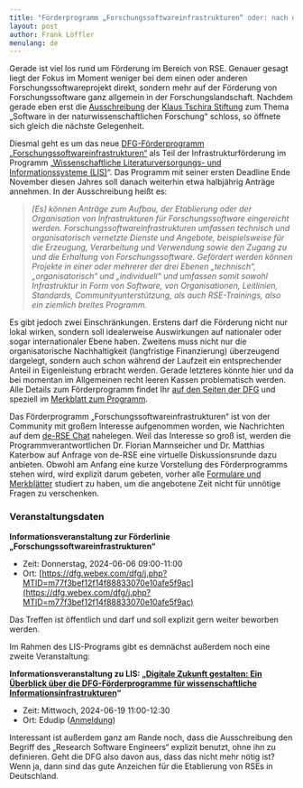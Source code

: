 ```yaml
---
title: "Förderprogramm „Forschungssoftwareinfrastrukturen“ oder: nach dem Antrag ist vor dem Antrag"
layout: post
author: Frank Löffler
menulang: de
---
```

Gerade ist viel los rund um Förderung im Bereich von RSE.
Genauer gesagt liegt der Fokus im Moment weniger bei dem einen oder anderen Forschungssoftwareprojekt direkt, sondern mehr auf der Förderung von Forschungssoftware ganz allgemein in der Forschungslandschaft.
Nachdem gerade eben erst die [Ausschreibung](https://klaus-tschira-stiftung.de/foerderungen/naturwissenschaftliche-software/) der [Klaus Tschira Stiftung](https://klaus-tschira-stiftung.de) zum Thema „Software in der naturwissenschaftlichen Forschung“ schloss, so öffnete sich gleich die nächste Gelegenheit.

Diesmal geht es um das neue [DFG-Förderprogramm „Forschungssoftwareinfrastrukturen“](https://www.dfg.de/de/foerderung/foerdermoeglichkeiten/programme/infrastruktur/lis/lis-foerderangebote/forschungssoftwareinfrastrukturen) als Teil der Infrastrukturförderung im Programm „[Wissenschaftliche Literaturversorgungs- und Informationssysteme (LIS)](https://www.dfg.de/de/foerderung/foerdermoeglichkeiten/programme/infrastruktur/lis)“.
Das Programm mit seiner ersten Deadline Ende November diesen Jahres soll danach weiterhin etwa halbjährig Anträge annehmen.
In der Ausschreibung heißt es:

> _[Es] können Anträge zum Aufbau, der Etablierung oder der Organisation von Infrastrukturen für Forschungssoftware eingereicht werden. Forschungssoftwareinfrastrukturen umfassen technisch und organisatorisch vernetzte Dienste und Angebote, beispielsweise für die Erzeugung, Verarbeitung und Verwendung sowie den Zugang zu und die Erhaltung von Forschungssoftware.
Gefördert werden können Projekte in einer oder mehrerer der drei Ebenen „technisch“, „organisatorisch“ und „individuell“ und umfassen somit sowohl Infrastruktur in Form von Software, von Organisationen, Leitlinien, Standards, Communityunterstützung, als auch RSE-Trainings, also ein ziemlich breites Programm._

Es gibt jedoch zwei Einschränkungen.
Erstens darf die Förderung nicht nur lokal wirken, sondern soll idealerweise Auswirkungen auf nationaler oder sogar internationaler Ebene haben.
Zweitens muss nicht nur die organisatorische Nachhaltigkeit (langfristige Finanzierung) überzeugend dargelegt, sondern auch schon während der Laufzeit ein entsprechender Anteil in Eigenleistung erbracht werden.
Gerade letzteres könnte hier und da bei momentan im Allgemeinen recht leeren Kassen problematisch werden.
Alle Details zum Förderprogramm findet Ihr [auf den Seiten der DFG](https://www.dfg.de/de/foerderung/foerdermoeglichkeiten/programme/infrastruktur/lis/lis-foerderangebote/forschungssoftwareinfrastrukturen/formulare-merkblaetter) und speziell im [Merkblatt zum Programm](https://www.dfg.de/resource/blob/333364/f358ed1c107beb20ce210089a5514bd7/12-22-de-data.pdf).

Das Förderprogramm „Forschungssoftwareinfrastrukturen“ ist von der Community mit großem Interesse aufgenommen worden, wie Nachrichten auf dem [de-RSE Chat](https://de-rse.org/de/matrix.html) nahelegen.
Weil das Interesse so groß ist, werden die Programmverantwortlichen Dr. Florian Mannseicher und Dr. Matthias Katerbow auf Anfrage von de-RSE eine virtuelle Diskussionsrunde dazu anbieten.
Obwohl am Anfang eine kurze Vorstellung des Förderprogramms stehen wird, wird explizit darum gebeten, vorher alle [Formulare und Merkblätter](https://www.dfg.de/de/foerderung/foerdermoeglichkeiten/programme/infrastruktur/lis/lis-foerderangebote/forschungssoftwareinfrastrukturen/formulare-merkblaetter) studiert zu haben, um die angebotene Zeit nicht für unnötige Fragen zu verschenken.

### Veranstaltungsdaten

**Informationsveranstaltung zur Förderlinie „Forschungssoftwareinfrastrukturen“**
- Zeit: Donnerstag, 2024-06-06 09:00-11:00
- Ort: [https://dfg.webex.com/dfg/j.php?MTID=m77f3bef12f14f88833070e10afe5f9ac](https://dfg.webex.com/dfg/j.php?MTID=m77f3bef12f14f88833070e10afe5f9ac)

Das Treffen ist öffentlich und darf und soll explizit gern weiter beworben werden.

Im Rahmen des LIS-Programs gibt es demnächst außerdem noch eine zweite Veranstaltung:

**Informationsveranstaltung zu LIS: „[Digitale Zukunft gestalten: Ein Überblick über die DFG-Förderprogramme für wissenschaftliche Informationsinfrastrukturen](https://www.bibliotheksverband.de/digitale-zukunft-gestalten-ein-ueberblick-ueber-die-dfg-foerderprogramme-fuer-wissenschaftliche)“**
- Zeit: Mittwoch, 2024-06-19 11:00-12:30
- Ort: Edudip ([Anmeldung](https://join.next.edudip.com/de/webinar/digitale-zukunft-gestalten-ein-uberblick-uber-die-dfg-forderprogramme-fur-wissenschaftliche-informationsstrukturen/2027511))

Interessant ist außerdem ganz am Rande noch, dass die Ausschreibung den Begriff des „Research Software Engineers“ explizit benutzt, ohne ihn zu definieren.
Geht die DFG also davon aus, dass das nicht mehr nötig ist?
Wenn ja, dann sind das gute Anzeichen für die Etablierung von RSEs in Deutschland.

